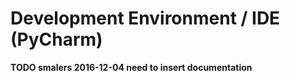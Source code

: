 # Development Environment / IDE (PyCharm)

**TODO smalers 2016-12-04 need to insert documentation**

